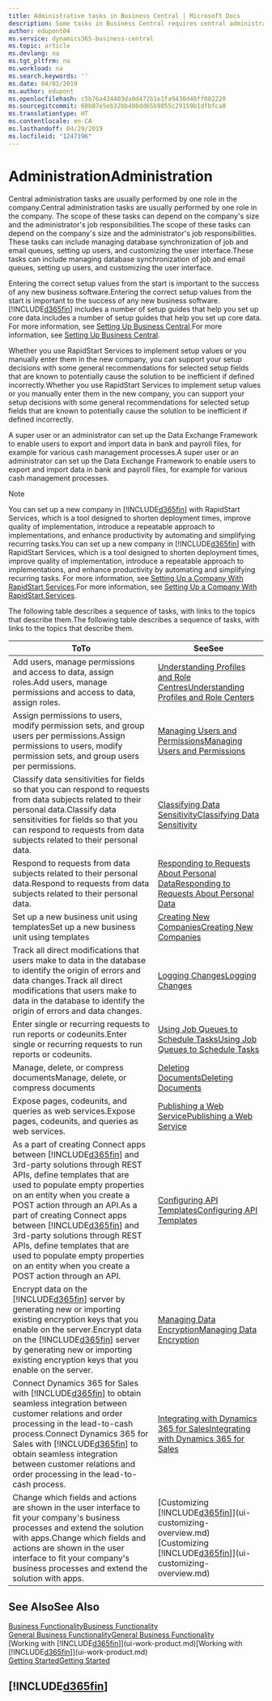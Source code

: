 ```yaml
---
title: Administrative tasks in Business Central | Microsoft Docs
description: Some tasks in Business Central requires central administration and setup. See what they are and learn what to do.
author: edupont04
ms.service: dynamics365-business-central
ms.topic: article
ms.devlang: na
ms.tgt_pltfrm: na
ms.workload: na
ms.search.keywords: ''
ms.date: 04/01/2019
ms.author: edupont
ms.openlocfilehash: c5b76a434403da0d472b1e1fa9430d40ff082220
ms.sourcegitcommit: 60b87e5eb32bb408dd65b9855c29159b1dfbfca8
ms.translationtype: HT
ms.contentlocale: en-CA
ms.lasthandoff: 04/29/2019
ms.locfileid: "1247196"
---
```

# <a name="administration"></a><span data-ttu-id="33ea4-104">Administration</span><span class="sxs-lookup"><span data-stu-id="33ea4-104">Administration</span></span>
<span data-ttu-id="33ea4-105">Central administration tasks are usually performed by one role in the company.</span><span class="sxs-lookup"><span data-stu-id="33ea4-105">Central administration tasks are usually performed by one role in the company.</span></span> <span data-ttu-id="33ea4-106">The scope of these tasks can depend on the company's size and the administrator's job responsibilities.</span><span class="sxs-lookup"><span data-stu-id="33ea4-106">The scope of these tasks can depend on the company's size and the administrator's job responsibilities.</span></span> <span data-ttu-id="33ea4-107">These tasks can include managing database synchronization of job and email queues, setting up users, and customizing the user interface.</span><span class="sxs-lookup"><span data-stu-id="33ea4-107">These tasks can include managing database synchronization of job and email queues, setting up users, and customizing the user interface.</span></span>  

<span data-ttu-id="33ea4-108">Entering the correct setup values from the start is important to the success of any new business software.</span><span class="sxs-lookup"><span data-stu-id="33ea4-108">Entering the correct setup values from the start is important to the success of any new business software.</span></span> [!INCLUDE[d365fin](includes/d365fin_md.md)] <span data-ttu-id="33ea4-109">includes a number of setup guides that help you set up core data.</span><span class="sxs-lookup"><span data-stu-id="33ea4-109">includes a number of setup guides that help you set up core data.</span></span> <span data-ttu-id="33ea4-110">For more information, see [Setting Up Business Central](setup.md).</span><span class="sxs-lookup"><span data-stu-id="33ea4-110">For more information, see [Setting Up Business Central](setup.md).</span></span>

<span data-ttu-id="33ea4-111">Whether you use RapidStart Services to implement setup values or you manually enter them in the new company, you can support your setup decisions with some general recommendations for selected setup fields that are known to potentially cause the solution to be inefficient if defined incorrectly.</span><span class="sxs-lookup"><span data-stu-id="33ea4-111">Whether you use RapidStart Services to implement setup values or you manually enter them in the new company, you can support your setup decisions with some general recommendations for selected setup fields that are known to potentially cause the solution to be inefficient if defined incorrectly.</span></span>  

<span data-ttu-id="33ea4-112">A super user or an administrator can set up the Data Exchange Framework to enable users to export and import data in bank and payroll files, for example for various cash management processes.</span><span class="sxs-lookup"><span data-stu-id="33ea4-112">A super user or an administrator can set up the Data Exchange Framework to enable users to export and import data in bank and payroll files, for example for various cash management processes.</span></span>

> [!NOTE]
> <span data-ttu-id="33ea4-113">You can set up a new company in [!INCLUDE[d365fin](includes/d365fin_md.md)] with RapidStart Services, which is a tool designed to shorten deployment times, improve quality of implementation, introduce a repeatable approach to implementations, and enhance productivity by automating and simplifying recurring tasks.</span><span class="sxs-lookup"><span data-stu-id="33ea4-113">You can set up a new company in [!INCLUDE[d365fin](includes/d365fin_md.md)] with RapidStart Services, which is a tool designed to shorten deployment times, improve quality of implementation, introduce a repeatable approach to implementations, and enhance productivity by automating and simplifying recurring tasks.</span></span> <span data-ttu-id="33ea4-114">For more information, see [Setting Up a Company With RapidStart Services](admin-set-up-a-company-with-rapidstart.md).</span><span class="sxs-lookup"><span data-stu-id="33ea4-114">For more information, see [Setting Up a Company With RapidStart Services](admin-set-up-a-company-with-rapidstart.md).</span></span>

<span data-ttu-id="33ea4-115">The following table describes a sequence of tasks, with links to the topics that describe them.</span><span class="sxs-lookup"><span data-stu-id="33ea4-115">The following table describes a sequence of tasks, with links to the topics that describe them.</span></span>   

|<span data-ttu-id="33ea4-116">**To**</span><span class="sxs-lookup"><span data-stu-id="33ea4-116">**To**</span></span>|<span data-ttu-id="33ea4-117">**See**</span><span class="sxs-lookup"><span data-stu-id="33ea4-117">**See**</span></span>|  
|------------|-------------|  
|<span data-ttu-id="33ea4-118">Add users, manage permissions and access to data, assign roles.</span><span class="sxs-lookup"><span data-stu-id="33ea4-118">Add users, manage permissions and access to data, assign roles.</span></span>|[<span data-ttu-id="33ea4-119">Understanding Profiles and Role Centres</span><span class="sxs-lookup"><span data-stu-id="33ea4-119">Understanding Profiles and Role Centers</span></span>](admin-users-profiles-roles.md)|  
|<span data-ttu-id="33ea4-120">Assign permissions to users, modify permission sets, and group users per permissions.</span><span class="sxs-lookup"><span data-stu-id="33ea4-120">Assign permissions to users, modify permission sets, and group users per permissions.</span></span>|[<span data-ttu-id="33ea4-121">Managing Users and Permissions</span><span class="sxs-lookup"><span data-stu-id="33ea4-121">Managing Users and Permissions</span></span>](ui-how-users-permissions.md)|
|<span data-ttu-id="33ea4-122">Classify data sensitivities for fields so that you can respond to requests from data subjects related to their personal data.</span><span class="sxs-lookup"><span data-stu-id="33ea4-122">Classify data sensitivities for fields so that you can respond to requests from data subjects related to their personal data.</span></span>|[<span data-ttu-id="33ea4-123">Classifying Data Sensitivity</span><span class="sxs-lookup"><span data-stu-id="33ea4-123">Classifying Data Sensitivity</span></span>](admin-classifying-data-sensitivity.md)|
|<span data-ttu-id="33ea4-124">Respond to requests from data subjects related to their personal data.</span><span class="sxs-lookup"><span data-stu-id="33ea4-124">Respond to requests from data subjects related to their personal data.</span></span>|[<span data-ttu-id="33ea4-125">Responding to Requests About Personal Data</span><span class="sxs-lookup"><span data-stu-id="33ea4-125">Responding to Requests About Personal Data</span></span>](admin-responding-to-requests-about-personal-data.md)|
|<span data-ttu-id="33ea4-126">Set up a new business unit using templates</span><span class="sxs-lookup"><span data-stu-id="33ea4-126">Set up a new business unit using templates</span></span>|[<span data-ttu-id="33ea4-127">Creating New Companies</span><span class="sxs-lookup"><span data-stu-id="33ea4-127">Creating New Companies</span></span>](about-new-company.md)|
|<span data-ttu-id="33ea4-128">Track all direct modifications that users make to data in the database to identify the origin of errors and data changes.</span><span class="sxs-lookup"><span data-stu-id="33ea4-128">Track all direct modifications that users make to data in the database to identify the origin of errors and data changes.</span></span>|[<span data-ttu-id="33ea4-129">Logging Changes</span><span class="sxs-lookup"><span data-stu-id="33ea4-129">Logging Changes</span></span>](across-log-changes.md)|  
|<span data-ttu-id="33ea4-130">Enter single or recurring requests to run reports or codeunits.</span><span class="sxs-lookup"><span data-stu-id="33ea4-130">Enter single or recurring requests to run reports or codeunits.</span></span>|[<span data-ttu-id="33ea4-131">Using Job Queues to Schedule Tasks</span><span class="sxs-lookup"><span data-stu-id="33ea4-131">Using Job Queues to Schedule Tasks</span></span>](admin-job-queues-schedule-tasks.md)|  
|<span data-ttu-id="33ea4-132">Manage, delete, or compress documents</span><span class="sxs-lookup"><span data-stu-id="33ea4-132">Manage, delete, or compress documents</span></span>|[<span data-ttu-id="33ea4-133">Deleting Documents</span><span class="sxs-lookup"><span data-stu-id="33ea4-133">Deleting Documents</span></span>](admin-manage-documents.md)|  
|<span data-ttu-id="33ea4-134">Expose pages, codeunits, and queries as web services.</span><span class="sxs-lookup"><span data-stu-id="33ea4-134">Expose pages, codeunits, and queries as web services.</span></span>|[<span data-ttu-id="33ea4-135">Publishing a Web Service</span><span class="sxs-lookup"><span data-stu-id="33ea4-135">Publishing a Web Service</span></span>](across-how-publish-web-service.md)|
|<span data-ttu-id="33ea4-136">As a part of creating Connect apps between [!INCLUDE[d365fin](includes/d365fin_md.md)] and 3rd-party solutions through REST APIs, define templates that are used to populate empty properties on an entity when you create a POST action through an API.</span><span class="sxs-lookup"><span data-stu-id="33ea4-136">As a part of creating Connect apps between [!INCLUDE[d365fin](includes/d365fin_md.md)] and 3rd-party solutions through REST APIs, define templates that are used to populate empty properties on an entity when you create a POST action through an API.</span></span>|[<span data-ttu-id="33ea4-137">Configuring API Templates</span><span class="sxs-lookup"><span data-stu-id="33ea4-137">Configuring API Templates</span></span>](admin-configuring-api-template.md)|
|<span data-ttu-id="33ea4-138">Encrypt data on the [!INCLUDE[d365fin](includes/d365fin_md.md)] server by generating new or importing existing encryption keys that you enable on the server.</span><span class="sxs-lookup"><span data-stu-id="33ea4-138">Encrypt data on the [!INCLUDE[d365fin](includes/d365fin_md.md)] server by generating new or importing existing encryption keys that you enable on the server.</span></span>|[<span data-ttu-id="33ea4-139">Managing Data Encryption</span><span class="sxs-lookup"><span data-stu-id="33ea4-139">Managing Data Encryption</span></span>](admin-manage-data-encryption.md)|
|<span data-ttu-id="33ea4-140">Connect Dynamics 365 for Sales with [!INCLUDE[d365fin](includes/d365fin_md.md)] to obtain seamless integration between customer relations and order processing in the lead-to-cash process.</span><span class="sxs-lookup"><span data-stu-id="33ea4-140">Connect Dynamics 365 for Sales with [!INCLUDE[d365fin](includes/d365fin_md.md)] to obtain seamless integration between customer relations and order processing in the lead-to-cash process.</span></span>|[<span data-ttu-id="33ea4-141">Integrating with Dynamics 365 for Sales</span><span class="sxs-lookup"><span data-stu-id="33ea4-141">Integrating with Dynamics 365 for Sales</span></span>](admin-prepare-dynamics-365-for-sales-for-integration.md)|
|<span data-ttu-id="33ea4-142">Change which fields and actions are shown in the user interface to fit your company's business processes and extend the solution with apps.</span><span class="sxs-lookup"><span data-stu-id="33ea4-142">Change which fields and actions are shown in the user interface to fit your company's business processes and extend the solution with apps.</span></span>|<span data-ttu-id="33ea4-143">[Customizing [!INCLUDE[d365fin](includes/d365fin_md.md)]](ui-customizing-overview.md)</span><span class="sxs-lookup"><span data-stu-id="33ea4-143">[Customizing [!INCLUDE[d365fin](includes/d365fin_md.md)]](ui-customizing-overview.md)</span></span>|

## <a name="see-also"></a><span data-ttu-id="33ea4-144">See Also</span><span class="sxs-lookup"><span data-stu-id="33ea4-144">See Also</span></span>
[<span data-ttu-id="33ea4-145">Business Functionality</span><span class="sxs-lookup"><span data-stu-id="33ea4-145">Business Functionality</span></span>](across-business-functionality.md)  
[<span data-ttu-id="33ea4-146">General Business Functionality</span><span class="sxs-lookup"><span data-stu-id="33ea4-146">General Business Functionality</span></span>](ui-across-business-areas.md)  
<span data-ttu-id="33ea4-147">[Working with [!INCLUDE[d365fin](includes/d365fin_md.md)]](ui-work-product.md)</span><span class="sxs-lookup"><span data-stu-id="33ea4-147">[Working with [!INCLUDE[d365fin](includes/d365fin_md.md)]](ui-work-product.md)</span></span>  
[<span data-ttu-id="33ea4-148">Getting Started</span><span class="sxs-lookup"><span data-stu-id="33ea4-148">Getting Started</span></span>](product-get-started.md)    

## [!INCLUDE[d365fin](includes/free_trial_md.md)]  
